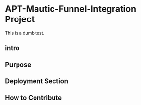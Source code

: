 # APT-Mautic-Funnel-Integration Project

This is a dumb test.

## intro

## Purpose

## Deployment Section

## How to Contribute